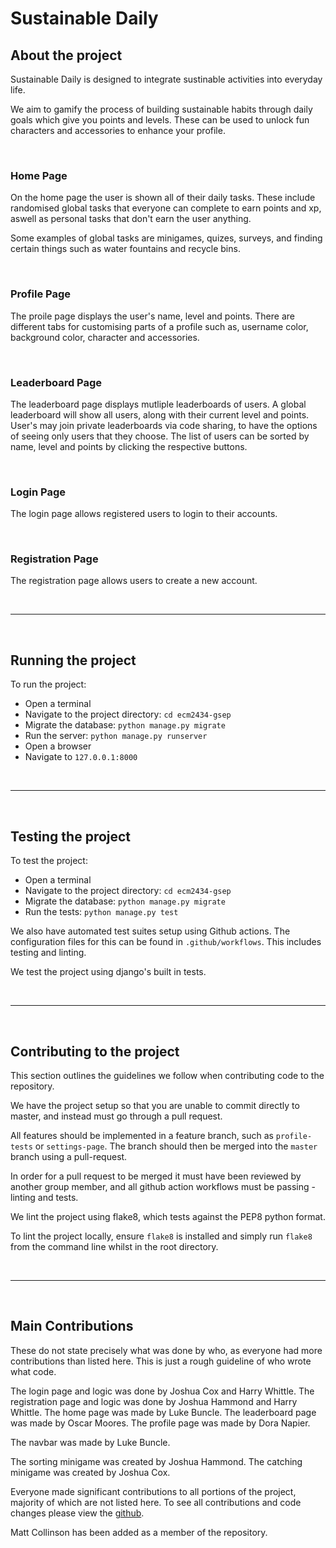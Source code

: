 # Sustainable Daily

## About the project

Sustainable Daily is designed to integrate sustinable activities into everyday life.

We aim to gamify the process of building sustainable habits through daily goals which give you points and levels. These can be used to unlock fun characters and accessories to enhance your profile.

<br>

### Home Page

On the home page the user is shown all of their daily tasks. These include randomised global tasks that everyone can complete to earn points and xp, aswell as personal tasks that don't earn the user anything.

Some examples of global tasks are minigames, quizes, surveys, and finding certain things such as water fountains and recycle bins.

<br>

### Profile Page

The proile page displays the user's name, level and points. There are different tabs for customising parts of a profile such as, username color, background color, character and accessories.

<br>

### Leaderboard Page

The leaderboard page displays mutliple leaderboards of users. A global leaderboard will show all users, along with their current level and points. User's may join private leaderboards via code sharing, to have the options of seeing only users that they choose. The list of users can be sorted by name, level and points by clicking the respective buttons.

<br>

### Login Page

The login page allows registered users to login to their accounts.

<br>

### Registration Page

The registration page allows users to create a new account.

<br>

---

<br>

## Running the project

To run the project:

- Open a terminal
- Navigate to the project directory: `cd ecm2434-gsep`
- Migrate the database: `python manage.py migrate`
- Run the server: `python manage.py runserver`
- Open a browser
- Navigate to `127.0.0.1:8000`

<br>

---

<br>

## Testing the project

To test the project:

- Open a terminal
- Navigate to the project directory: `cd ecm2434-gsep`
- Migrate the database: `python manage.py migrate`
- Run the tests: `python manage.py test`

We also have automated test suites setup using Github actions. The configuration files for this can be found in `.github/workflows`. This includes testing and linting.

We test the project using django's built in tests.

<br>

---

<br>

## Contributing to the project

This section outlines the guidelines we follow when contributing code to the repository.

We have the project setup so that you are unable to commit directly to master, and instead must go through a pull request.

All features should be implemented in a feature branch, such as `profile-tests` or `settings-page`. The branch should then be merged into the `master` branch using a pull-request.

In order for a pull request to be merged it must have been reviewed by another group member, and all github action workflows must be passing - linting and tests.

We lint the project using flake8, which tests against the PEP8 python format.

To lint the project locally, ensure `flake8` is installed and simply run `flake8` from the command line whilst in the root directory.

<br>

---

<br>

## Main Contributions

These do not state precisely what was done by who, as everyone had more contributions than listed here. This is just a rough guideline of who wrote what code.

The login page and logic was done by Joshua Cox and Harry Whittle.
The registration page and logic was done by Joshua Hammond and Harry Whittle.
The home page was made by Luke Buncle.
The leaderboard page was made by Oscar Moores.
The profile page was made by Dora Napier.

The navbar was made by Luke Buncle.

The sorting minigame was created by Joshua Hammond.
The catching minigame was created by Joshua Cox.

Everyone made significant contributions to all portions of the project, majority of which are not listed here. To see all contributions and code changes please view the [github](https://github.com/itselectroz/ecm2434-gsep).

Matt Collinson has been added as a member of the repository.
